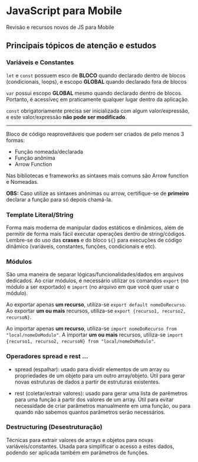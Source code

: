 # JavaScript para Mobile


 Revisão e recursos novos de JS para Mobile

 ## Principais tópicos de atenção e estudos

 ### Variáveis e Constantes

 `let` e `const` possuem esco de **BLOCO** quando declarado dentro de blocos (condicionais, loops), e escopo **GLOBAL** quando declarado fora de blocos

 `var` possui escopo **GLOBAL** mesmo quando declarado dentro de blocos. Portanto, é acessíveç em praticamente qualquer lugar dentro da aplicação.

 `const` obrigatoriamente precisa ser inicializada com algum valor/expressão, e este valor/expressão **não pode ser modificado**.

 ---

 Bloco de código reaproveitáveis que podem ser criados de pelo menos 3 formas:

 - Função nomeada/declarada
 - Função anônima
 - Arrow Function

 Nas bibliotecas e frameworks as sintaxes mais comuns são Arrow function e Nomeadas.

 **OBS:** Caso utilize as sintaxes anônimas ou arrow, certifique-se de **primeiro** declarar a função para só depois chamá-la.

### Template Literal/String

Forma mais moderna de manipular dados estáticos e dinâmicos, além de permitir de forma mais fácil executar operações dentro de string/códigos. Lembre-se do uso das **crases** e do bloco `${}` para execuções de código dinâmico (variáveis, constantes, funções, condicionais e etc).

### Módulos

São uma maneira de separar lógicas/funcionalidades/dados em arquivos dedicados. Ao criar módulos, é necessário utilizar os comandos `export` (no módulo a ser exportado) e `import` (no arquivo em que você quer usar o módulo).

Ao exportar apenas **um recurso**, utiliza-se `export default nomeDoRecurso`. Ao exportar **um ou mais** recursos, utiliza-se `export {recurso1, recurso2, recursoN}`.


Ao importar apenas **um recurso**, utiliza-se `import nomeDoRecurso from "local/nomeDoModulo"`. A importar **um ou mais** recursos, utiliza-se `import {recurso1, recurso2, recursoN} from "local/nomeDoModulo"`.

### Operadores spread e rest ...

- spread (espalhar): usado para dividir elementos de um array ou propriedades de um objeto para um outro array/objeto. Útil para gerar novas estruturas de dados a partir de estruturas existentes.

- rest (coletar/extrair valores): usado para gerar uma lista de parêmetros para uma função à partir dos valores de um array. Útil para evitar necessidade de criar parâmetros manualmente em uma função, ou para quando não sabemos quantos parâmetros serão necessários.

### Destructuring (Desestruturação)

Técnicas para extrair valores de arrays e objetos para novas variáveis/constantes. Usada para simplificar o acesso a estes dados, podendo ser aplicada também em parâmetros de funções.